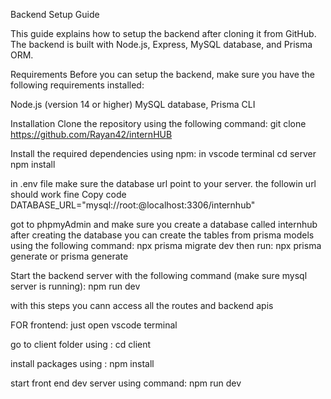 Backend Setup Guide

This guide explains how to setup the backend after cloning it from GitHub. The backend is built with Node.js, Express, MySQL database, and Prisma ORM.

Requirements
Before you can setup the backend, make sure you have the following requirements installed:

Node.js (version 14 or higher)
MySQL database, Prisma CLI


Installation
Clone the repository using the following command:
git clone https://github.com/Rayan42/internHUB


Install the required dependencies using npm:
in vscode terminal
cd server
npm install

in .env file make sure the database url point to your server. the followin url should work fine
Copy code
DATABASE_URL="mysql://root:@localhost:3306/internhub"



got to phpmyAdmin and make sure you create a database called internhub
after creating the database you can create the tables from prisma models using the following command:
npx prisma migrate dev
then run:
npx prisma generate or prisma generate

Start the backend server with the following command (make sure mysql server is running):
npm run dev

with this steps you cann access all the routes and backend apis


FOR frontend:
just open vscode terminal

go to client folder using : cd client

install packages using : npm install

start front end dev server using command: npm run dev 
